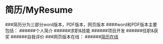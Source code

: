 # 简历/MyResume
###简历分为三部分word版本，PDF版本，网页版本
####word和PDF版本主要包括：
######个人简介
######求职&技能
######项目开发
######任职&获奖
######自我评价
###网页版本在线：
######[简历在线](http://zhangjinxin.sinaapp.com)
